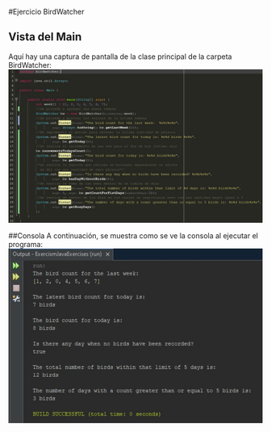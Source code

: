 #Ejercicio BirdWatcher
## Vista del Main
Aquí hay una captura de pantalla de la clase principal de la carpeta BirdWatcher:
![img1](screen1.jpg)

##Consola
A continuación, se muestra como se ve la consola al ejecutar el programa:
![img2](consola.jpg)
